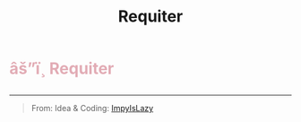 ﻿---
lang: en-US
title: Requiter
prev: Knight
next: Knight
---

# <font color="#e2acb5">âš”ï¸ <b>Requiter</b></font> <Badge text="Hidden" type="tip" vertical="middle"/>
---

> From: Idea & Coding: [ImpyIsLazy](https://github.com/impostor4291)
